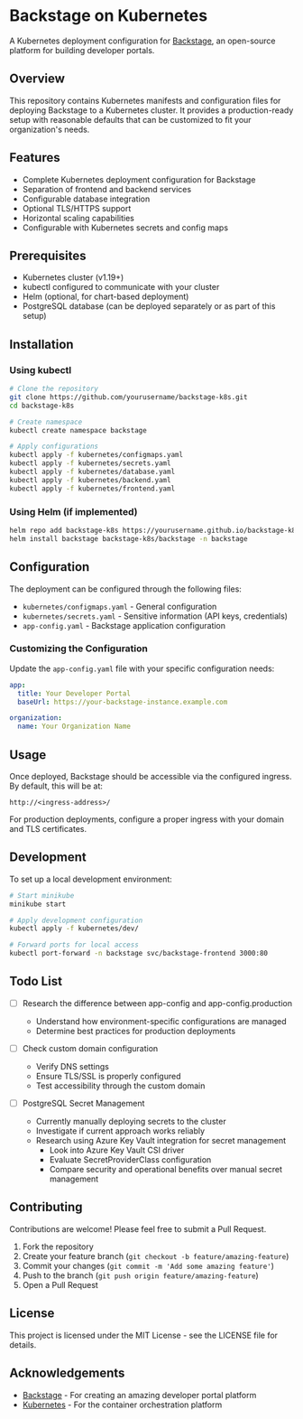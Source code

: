# Backstage on Kubernetes

A Kubernetes deployment configuration for [Backstage](https://backstage.io/), an open-source platform for building developer portals.

## Overview

This repository contains Kubernetes manifests and configuration files for deploying Backstage to a Kubernetes cluster. It provides a production-ready setup with reasonable defaults that can be customized to fit your organization's needs.

## Features

- Complete Kubernetes deployment configuration for Backstage
- Separation of frontend and backend services
- Configurable database integration
- Optional TLS/HTTPS support
- Horizontal scaling capabilities
- Configurable with Kubernetes secrets and config maps

## Prerequisites

- Kubernetes cluster (v1.19+)
- kubectl configured to communicate with your cluster
- Helm (optional, for chart-based deployment)
- PostgreSQL database (can be deployed separately or as part of this setup)

## Installation

### Using kubectl

```bash
# Clone the repository
git clone https://github.com/yourusername/backstage-k8s.git
cd backstage-k8s

# Create namespace
kubectl create namespace backstage

# Apply configurations
kubectl apply -f kubernetes/configmaps.yaml
kubectl apply -f kubernetes/secrets.yaml
kubectl apply -f kubernetes/database.yaml
kubectl apply -f kubernetes/backend.yaml
kubectl apply -f kubernetes/frontend.yaml
```

### Using Helm (if implemented)

```bash
helm repo add backstage-k8s https://yourusername.github.io/backstage-k8s
helm install backstage backstage-k8s/backstage -n backstage
```

## Configuration

The deployment can be configured through the following files:

- `kubernetes/configmaps.yaml` - General configuration
- `kubernetes/secrets.yaml` - Sensitive information (API keys, credentials)
- `app-config.yaml` - Backstage application configuration

### Customizing the Configuration

Update the `app-config.yaml` file with your specific configuration needs:

```yaml
app:
  title: Your Developer Portal
  baseUrl: https://your-backstage-instance.example.com

organization:
  name: Your Organization Name
```

## Usage

Once deployed, Backstage should be accessible via the configured ingress. By default, this will be at:

```
http://<ingress-address>/
```

For production deployments, configure a proper ingress with your domain and TLS certificates.

## Development

To set up a local development environment:

```bash
# Start minikube
minikube start

# Apply development configuration
kubectl apply -f kubernetes/dev/

# Forward ports for local access
kubectl port-forward -n backstage svc/backstage-frontend 3000:80
```

## Todo List

- [ ] Research the difference between app-config and app-config.production
  - Understand how environment-specific configurations are managed
  - Determine best practices for production deployments

- [ ] Check custom domain configuration
  - Verify DNS settings
  - Ensure TLS/SSL is properly configured
  - Test accessibility through the custom domain

- [ ] PostgreSQL Secret Management
  - Currently manually deploying secrets to the cluster
  - Investigate if current approach works reliably
  - Research using Azure Key Vault integration for secret management
    - Look into Azure Key Vault CSI driver
    - Evaluate SecretProviderClass configuration
    - Compare security and operational benefits over manual secret management

## Contributing

Contributions are welcome! Please feel free to submit a Pull Request.

1. Fork the repository
2. Create your feature branch (`git checkout -b feature/amazing-feature`)
3. Commit your changes (`git commit -m 'Add some amazing feature'`)
4. Push to the branch (`git push origin feature/amazing-feature`)
5. Open a Pull Request

## License

This project is licensed under the MIT License - see the LICENSE file for details.

## Acknowledgements

- [Backstage](https://backstage.io/) - For creating an amazing developer portal platform
- [Kubernetes](https://kubernetes.io/) - For the container orchestration platform